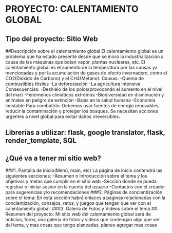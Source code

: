 # PROYECTO: CALENTAMIENTO GLOBAL
## Tipo del proyecto: Sitio Web
##Descripción sobre el calentamiento global
El calentamiento global es un problema que ha estado presente desde que se inició la industrialización a causa de las máquinas que botan vapor, plantas nucleares, etc.
El calentamiento global es el aumento de la temperatura por las causas ya mencionadas y por la acumulación de gases de efecto invernadero, como el CO2(Dióxido de Carbono) y el CH4(Metano).
Causas:
-Quema de combustibles fósiles
-La deforestación
-La agricultura intensiva
Consecuencias:
-Deshielo de los polos(provocando el aumento en el nivel del mar)
-Fenómenos climáticos extremos
-Biodiversidad en disminución y animales en peligro de extinción
-Bajas en la salud humana
-Economía inestable
Para combatirlo:
Debemos usar fuentes de energía renovables, reducir la contaminación y proteger los bosques.
Se necesitan acciones urgentes a nivel global para evitar daños irreversibles.
## Librerías a utilizar: flask, google translator, flask, render_template, SQL
## ¿Qué va a tener mi sitio web?
###1. Pantalla de inicio(Menú, main, etc)
La página de inicio contendrá las siguientes secciones:
-Resumen o introducción sobre el tema y los objetivos y metas que cumplir en el sitio web
-Sección donde se pueda registrar o iniciar sesion en la cuenta del usuario
-Contactos con el creador para sugerencias y/o recomendaciones
###2. Páginas de concientización sobre el tema:
En esta sección habrá enlaces a páginas relacionadas con la concientización, consejos, retos, y juegos que tengan que ver con el calentamiento global.
###3. Galería de Fotos y Videos sobre el tema 
##. Resumen del proyecto:
Mi sitio web del calentamiento global será de noticias, foros, una galería de fotos y videos que contengan algo que ver del tema, y mas cosas que tengo planeadas.
planeo agregar mas cosas

